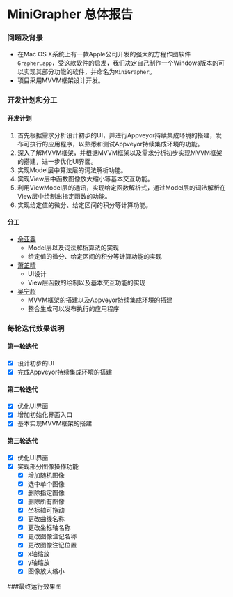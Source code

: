 # MiniGrapher 总体报告

### 问题及背景

- 在Mac OS X系统上有一款Apple公司开发的强大的方程作图软件`Grapher.app`，受这款软件的启发，我们决定自己制作一个Windows版本的可以实现其部分功能的软件，并命名为`MiniGrapher`。
- 项目采用MVVM框架设计开发。

### 开发计划和分工

#### 开发计划

1. 首先根据需求分析设计初步的UI，并进行Appveyor持续集成环境的搭建，发布可执行的应用程序，以熟悉和测试Appveyor持续集成环境的功能。
2. 深入了解MVVM框架，并根据MVVM框架以及需求分析初步实现MVVM框架的搭建，进一步优化UI界面。
3. 实现Model层中算法层的词法解析功能。
4. 实现View层中函数图像放大缩小等基本交互功能。
5. 利用ViewModel层的通讯，实现给定函数解析式，通过Model层的词法解析在View层中绘制出指定函数的功能。
6. 实现给定值的微分、给定区间的积分等计算功能。

#### 分工

- [余亚鑫](https://github.com/ySilencex)
  - Model层以及词法解析算法的实现
  - 给定值的微分、给定区间的积分等计算功能的实现
- [萧芷晴](https://github.com/crownX)
  - UI设计
  - View层函数的绘制以及基本交互功能的实现
- [吴宁超](https://github.com/CcCody)
  - MVVM框架的搭建以及Appveyor持续集成环境的搭建
  - 整合生成可以发布执行的应用程序

### 每轮迭代效果说明

#### 第一轮迭代

- [x] 设计初步的UI
- [x] 完成Appveyor持续集成环境的搭建

#### 第二轮迭代

- [x] 优化UI界面
- [x] 增加初始化界面入口
- [x] 基本实现MVVM框架的搭建

#### 第三轮迭代

- [x] 优化UI界面
- [x] 实现部分图像操作功能
  - [x] 增加随机图像
  - [x] 选中单个图像
  - [x] 删除指定图像
  - [x] 删除所有图像
  - [x] 坐标轴可拖动
  - [x] 更改曲线名称
  - [x] 更改坐标轴名称
  - [x] 更改图像注记名称
  - [x] 更改图像注记位置
  - [x] x轴缩放
  - [x] y轴缩放
  - [x] 图像放大缩小

###最终运行效果图



